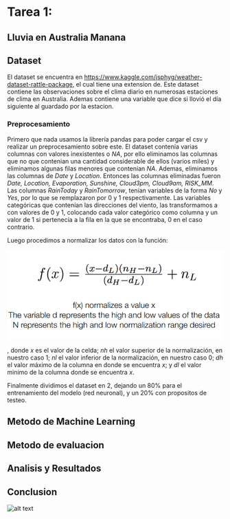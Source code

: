 # Tarea 1:

## Lluvia en Australia Manana

## Dataset

El dataset se encuentra en https://www.kaggle.com/jsphyg/weather-dataset-rattle-package, el cual tiene una extension de. Este dataset contiene las observaciones sobre el clima diario en numerosas estaciones de clima en Australia. Ademas contiene una variable que dice si llovió el día siguiente al guardado por la estacion. 

### Preprocesamiento
Primero que nada usamos la librería pandas para poder cargar el csv y realizar un preprocesamiento sobre este. El dataset contenía varias columnas con valores inexistentes o *NA*, por ello eliminamos las columnas que no que contenian una cantidad considerable de ellos (varios miles) y eliminamos algunas filas menores que contenían *NA*. Ademas, eliminamos las columnas de *Date* y *Location*. Entonces las columnas eliminadas fueron *Date, Location, Evaporation, Sunshine, Cloud3pm, Cloud9am, RISK\_MM*. Las columnas *RainToday* y *RainTomorrow*, tenían variables de la forma *No* y *Yes*, por lo que se remplazaron por 0 y 1 respectivamente. Las variables categóricas que contenían las direcciones del viento, las transformamos a con valores de 0 y 1, colocando cada valor categórico como columna y un valor de 1 si pertenecía a la fila en la que se encontraba, 0 en el caso contrario.


Luego procedimos a normalizar los datos con la función:

![Normalization](normalization.png) 

 

, donde $x$ es el valor de la celda; $nh$ el valor superior de la normalización, en nuestro caso 1; $nl$ el valor inferior de la normalización, en nuestro caso 0; $dh$ el valor máximo de la columna en donde se encuentra $x$; y $dl$ el valor minimo de la columna donde se encuentra $x$.

Finalmente dividimos el dataset en 2, dejando un 80\% para el entrenamiento del modelo (red neuronal), y un 20\% con propositos de testeo.

## Metodo de Machine Learning

## Metodo de evaluacion

## Analisis y Resultados

## Conclusion


![alt text](http://url/to/img.png) 